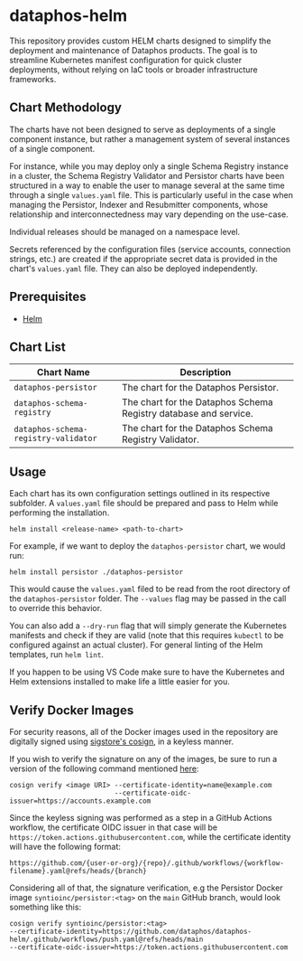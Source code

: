# dataphos-helm

This repository provides custom HELM charts designed to simplify the deployment and maintenance of Dataphos products. The goal is to streamline Kubernetes manifest configuration for quick cluster deployments, without relying on IaC tools or broader infrastructure frameworks.

## Chart Methodology

The charts have not been designed to serve as deployments of a single component instance, but rather a management system of several instances of a single component.

For instance, while you may deploy only a single Schema Registry instance in a cluster, the Schema Registry Validator and Persistor charts have been structured in a way to enable the user to manage several at the same time through a single `values.yaml` file. This is particularly useful in the case when managing the Persistor, Indexer and Resubmitter components, whose relationship and interconnectedness may vary depending on the use-case.

Individual releases should be managed on a namespace level.

Secrets referenced by the configuration files (service accounts, connection strings, etc.) are created if the appropriate secret data is provided in the chart's `values.yaml` file. They can also be deployed independently.

## Prerequisites

* [Helm](https://helm.sh/)

## Chart List

| Chart Name | Description |
| ---------- | ----------- |
| `dataphos-persistor` | The chart for the Dataphos Persistor. |
| `dataphos-schema-registry` | The chart for the Dataphos Schema Registry database and service. |
| `dataphos-schema-registry-validator` | The chart for the Dataphos Schema Registry Validator. |

## Usage

Each chart has its own configuration settings outlined in its respective subfolder. A `values.yaml` file should be prepared and pass to Helm while performing the installation.

```
helm install <release-name> <path-to-chart>
```

For example, if we want to deploy the `dataphos-persistor` chart, we would run:

```
helm install persistor ./dataphos-persistor
```

This would cause the `values.yaml` filed to be read from the root directory of the `dataphos-persistor` folder. The `--values` flag may be passed in the call to override this behavior.

You can also add a `--dry-run` flag that will simply generate the Kubernetes manifests and check if they are valid (note that this requires `kubectl` to be configured against an actual cluster). For general linting of the Helm templates, run `helm lint`. 

If you happen to be using VS Code make sure to have the Kubernetes and Helm extensions installed to make life a little easier for you.

## Verify Docker Images
For security reasons, all of the Docker images used in the repository are digitally signed using [sigstore's cosign](https://github.com/sigstore/cosign), in a keyless manner.

If you wish to verify the signature on any of the images, be sure to run a version of the following command mentioned [here](https://docs.sigstore.dev/cosign/verifying/verify/#keyless-verification-using-openid-connect):
```linux
cosign verify <image URI> --certificate-identity=name@example.com
                          --certificate-oidc-issuer=https://accounts.example.com
```

Since the keyless signing was performed as a step in a GitHub Actions workflow, the certificate OIDC issuer in that case will be `https://token.actions.githubusercontent.com`, while the certificate identity will have the following format:
```linux
https://github.com/{user-or-org}/{repo}/.github/workflows/{workflow-filename}.yaml@refs/heads/{branch}
```

Considering all of that, the signature verification, e.g the Persistor Docker image `syntioinc/persistor:<tag>` on the `main` GitHub branch, would look something like this:
```linux
cosign verify syntioinc/persistor:<tag> 
--certificate-identity=https://github.com/dataphos/dataphos-helm/.github/workflows/push.yaml@refs/heads/main 
--certificate-oidc-issuer=https://token.actions.githubusercontent.com
```